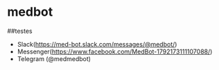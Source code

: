 # medbot

##testes
- Slack(https://med-bot.slack.com/messages/@medbot/)
- Messenger(https://www.facebook.com/MedBot-1792173111107088/)
- Telegram (@medmedbot)
